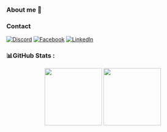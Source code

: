 ### About me 👋
### Contact
[![Discord](https://img.shields.io/badge/Discord-%237289DA.svg?logo=discord&logoColor=white)](https://discord.gg/mygPAYUC) 
[![Facebook](https://img.shields.io/badge/Facebook-%231877F2.svg?logo=Facebook&logoColor=white)](https://www.facebook.com/minhminh24x/)
[![Linkedln](https://img.shields.io/badge/Linkedln-#0A66C2.svg?logo=Linkedln&logoColor=white)](https://www.facebook.com/minhminh24x/)

### 📊GitHub Stats :
<p align='center'>
   <a href="https://github-readme-stats.vercel.app/api?username=minhminh24x&show_icons=true&count_private=true">
       <img height=150 src="https://github-readme-stats.vercel.app/api?username=minhminh24x&show_icons=true&count_private=true"/></a>
   <a href="https://github.com/minhminh24x/github-readme-stats">
       <img height=150 src="https://github-readme-stats.vercel.app/api/top-langs/?username=minhminh24x&layout=compact"/></a>
</p>

<!--
**minhminh24x/minhminh24x** is a ✨ _special_ ✨ repository because its `README.md` (this file) appears on your GitHub profile.


Here are some ideas to get you started:

- 🔭 I’m currently working on ...
- 🌱 I’m currently learning ...
- 👯 I’m looking to collaborate on ...
- 🤔 I’m looking for help with ...
- 💬 Ask me about ...
- 📫 How to reach me: ...
- 😄 Pronouns: ...
- ⚡ Fun fact: ...
-->
